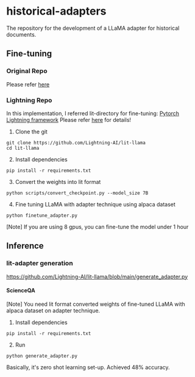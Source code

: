 # historical-adapters
The repository for the development of a LLaMA adapter for historical documents.

## Fine-tuning

### Original Repo
Please refer [here](https://github.com/ZrrSkywalker/LLaMA-Adapter/tree/main)

### Lightning Repo
In this implementation, I referred lit-directory for fine-tuning: [Pytorch Lightning framework](https://lightning.ai/docs/pytorch/stable/)
Please refer [here](https://github.com/Lightning-AI/lit-llama) for details!

1. Clone the git
```
git clone https://github.com/Lightning-AI/lit-llama
cd lit-llama
```
2. Install dependencies
```
pip install -r requirements.txt
```
3. Convert the weights into lit format
```
python scripts/convert_checkpoint.py --model_size 7B
```
4. Fine tuning LLaMA with adapter technique using alpaca dataset
```
python finetune_adapter.py
```
[Note] If you are using 8 gpus, you can fine-tune the model under 1 hour

## Inference

### lit-adapter generation

https://github.com/Lightning-AI/lit-llama/blob/main/generate_adapter.py

#### ScienceQA

[Note] You need lit format converted weights of fine-tuned LLaMA with alpaca dataset on adapter technique.

1. Install dependencies
```
pip install -r requirements.txt
```

2. Run 
```
python generate_adapter.py
```

Basically, it's zero shot learning set-up. Achieved 48% accuracy. 





